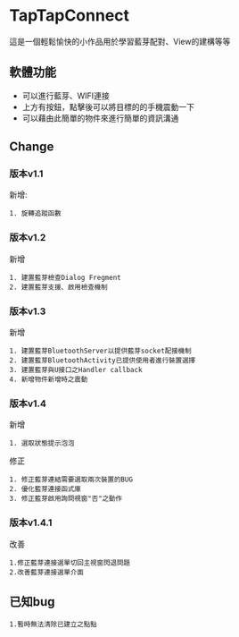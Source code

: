 # TapTapConnect

這是一個輕鬆愉快的小作品用於學習藍芽配對、View的建構等等

## 軟體功能

- 可以進行藍芽、WIFI連接
- 上方有按鈕，點擊後可以將目標的的手機震動一下
- 可以藉由此簡單的物件來進行簡單的資訊溝通

## Change

### 版本v1.1
新增:
```
1. 旋轉追蹤函數
```
### 版本v1.2
新增
```
1. 建置藍芽檢查Dialog Fregment
2. 建置藍芽支援、啟用檢查機制
```
### 版本v1.3
新增
```
1. 建置藍芽BluetoothServer以提供藍芽socket配接機制
2. 建置藍芽BluetoothActivity已提供使用者進行裝置選擇
3. 建置藍芽與U接口之Handler callback
4. 新增物件新增時之震動
```
### 版本v1.4
新增
```
1. 選取狀態提示泡泡
```
修正
```
1. 修正藍芽連結需要選取兩次裝置的BUG
2. 優化藍芽連接函式庫
3. 修正藍芽啟用詢問視窗"否"之動作
```

### 版本v1.4.1
改善
```
1.修正藍芽連接選單切回主視窗閃退問題
2.改善藍芽連接選單介面
```
    
## 已知bug
```
1.暫時無法清除已建立之點點
```
